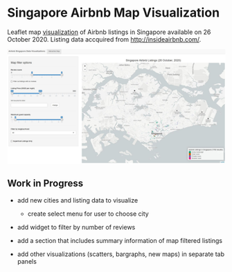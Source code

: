 # Singapore Airbnb Map Visualization

Leaflet map [visualization](https://jwc225.shinyapps.io/airbnb_singapore_viz/) of Airbnb listings in Singapore available on 26 October 2020. Listing data accquired from http://insideairbnb.com/.

![Image: A capture of the leaflet visualization. Dated 9 Dec 2020.](https://github.com/jwc225/airbnb-singapore-visualization/blob/b237f58cece53a52dd838f6e500e4a9d0250d46b/img/web-app-capture.jpg)

## Work in Progress

- add new cities and listing data to visualize
  - create select menu for user to choose city

- add widget to filter by number of reviews

- add a section that includes summary information of map filtered listings

- add other visualizations (scatters, bargraphs, new maps) in separate tab panels
